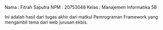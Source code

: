 Nama : Fitrah Saputra
NPM : 20753048
Kelas : Manajemen Informatika 5B

Ini adalah hasil dari tugas akhir dari matkul Pemrograman Framework yang mengambil tema dari web jurusan ekbis.
